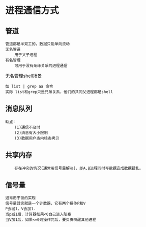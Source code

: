 # 进程通信方式
## 管道
```
管道都是半双工的，数据只能单向流动
无名管道
    用于父子进程
有名管理
    可用于没有亲缘关系的进程通信
```
无名管理shell场景
```
如 list | grep aa 命令
实际 list和grep只是兄弟关系，他们的共同父进程都是shell

```

## 消息队列
```
缺点：
    (1)通信不及时
    (2)消息有大小限制
    (3)数据用户态内核态拷贝
```
## 共享内存
```
    存在冲突的情况(通常用信号量解决)，即A,B进程同时写数据造成数据错乱。
```
## 信号量
```
通常用于锁的实现
信号量其实就是一个计数器，它有两个操作P和V
P会减1，V会加1.
当p减1后，计算器如果<0自己进入阻塞
当V加1后，如果<=0则操作完后，要负责唤醒其他进程
```